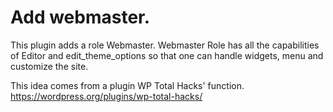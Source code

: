 Add webmaster.
================================

This plugin adds a role Webmaster. Webmaster Role has all the capabilities of Editor and edit_theme_options so that one can handle widgets, menu and customize the site.

This idea comes from a plugin WP Total Hacks' function.
https://wordpress.org/plugins/wp-total-hacks/